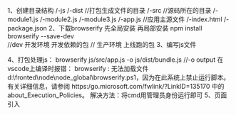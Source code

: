1、创建目录结构
    /-js
        /-dist  //打包生成文件的目录
        /-src   //源码所在的目录
            /-module1.js
            /-module2.js
            /-module3.js
            /-app.js    //应用主源文件
    /-index.html
    /-package.json
2、下载browserify
    先全局安装
    再局部安装  npm install browserify --save-dev   
                //dev 开发环境  开发依赖的包
                //    生产环境  上线跑的包
3、编写js文件

4、打包处理js：
    browserify js/src/app.js -o js/dist/bundle.js   //-o  output
    在vscode上编译时报错：
        browserify : 无法加载文件 d:\fronted\node\node_global\browserify.ps1，因为在此系统上禁止运行脚本。有关详细信息，请参阅 https:/go.microsoft.com/fwlink/?LinkID=135170 中的 about_Execution_Policies。
    解决方法：将cmd用管理员身份运行即可
5、页面引入
    <script src="js/dist/bundle.js">